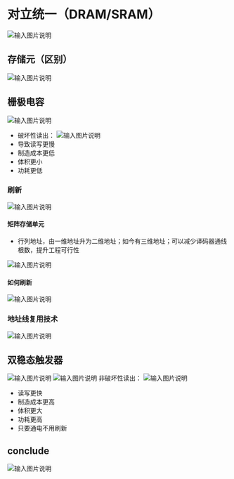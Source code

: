 

# 对立统一（DRAM/SRAM）
![输入图片说明](/imgs/2025-08-06/2ornrJQ7AHT55Cdn.png)
## 存储元（区别）
![输入图片说明](/imgs/2025-08-06/zgGyI80svi9DRynu.png)
## 栅极电容
![输入图片说明](/imgs/2025-08-06/61hI39L7t3zntSO5.png)

- 破坏性读出：
![输入图片说明](/imgs/2025-08-06/WvbnEjk7byG2hrVD.png)
- 导致读写更慢
- 制造成本更低
- 体积更小
- 功耗更低

### 刷新
![输入图片说明](/imgs/2025-08-06/kRZnKrvc8Xo5g7FV.png)

#### 矩阵存储单元
- 行列地址，由一维地址升为二维地址；如今有三维地址；可以减少译码器通线根数，提升工程可行性

![输入图片说明](/imgs/2025-08-06/D17GZB9w0yjjm3i0.png)
#### 如何刷新
![输入图片说明](/imgs/2025-08-06/mBzjqigYwaStkbrj.png)
### 地址线复用技术
![输入图片说明](/imgs/2025-08-06/U7uRzfNfO1lqIChx.png)


## 双稳态触发器
![输入图片说明](/imgs/2025-08-06/RT9EkoRbN5T8Ovz5.png)
![输入图片说明](/imgs/2025-08-06/S3mIJDWXplndrEgU.png)
非破坏性读出：
![输入图片说明](/imgs/2025-08-06/2o2mjJ8fTZ1lJzxN.png)
- 读写更快
- 制造成本更高
- 体积更大
- 功耗更高
- 只要通电不用刷新

## conclude
![输入图片说明](/imgs/2025-08-06/DpzZ0xjqTuXn6cIK.png)
<!--stackedit_data:
eyJoaXN0b3J5IjpbLTE3MjIzNjYwNjVdfQ==
-->